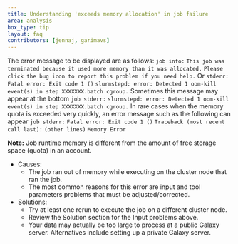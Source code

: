 ```yaml
---
title: Understanding 'exceeds memory allocation' in job failure
area: analysis
box_type: tip
layout: faq
contributors: [jennaj, garimavs]
---
```


The error message to be displayed are as follows:
`job info:`
`This job was terminated because it used more memory than it was allocated.`
`Please click the bug icon to report this problem if you need help.`
Or
`stderr:`
`Fatal error: Exit code 1 ()`
`slurmstepd: error: Detected 1 oom-kill event(s) in step XXXXXXX.batch cgroup.`
Sometimes this message may appear at the bottom
`job stderr:`
`slurmstepd: error: Detected 1 oom-kill event(s) in step XXXXXXX.batch cgroup.`
In rare cases when the memory quota is exceeded very quickly, an error message such as the following can appear
`job stderr:`
`Fatal error: Exit code 1 ()`
`Traceback (most recent call last):`
`(other lines)`
`Memory Error`
 
**Note:** Job runtime memory is different from the amount of free storage space (quota) in an account.

- Causes:
    - The job ran out of memory while executing on the cluster node that ran the job.
    - The most common reasons for this error are input and tool parameters problems that must be adjusted/corrected.
- Solutions:
    - Try at least one rerun to execute the job on a different cluster node.
    - Review the Solution section for the Input problems above.
    - Your data may actually be too large to process at a public Galaxy server. Alternatives include setting up a private Galaxy server. 